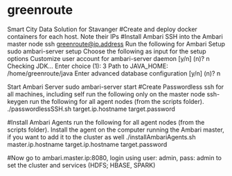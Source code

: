 # greenroute
Smart City Data Solution for Stavanger
#Create and deploy docker containers for each host. Note their IPs
#Install Ambari
  SSH into the Ambari master node
    ssh greenroute@ip.address
  Run the following for Ambari Setup
    sudo ambari-server setup
      Choose the following as input for the setup options
        Customize user account for ambari-server daemon [y/n] (n)? n
        Checking JDK...
        Enter choice (1): 3
        Path to JAVA_HOME: /home/greenroute/java
        Enter advanced database configuration [y/n] (n)? n
  
  Start Ambari Server
    sudo ambari-server start
#Create Passwordless ssh for all machines, including self
  run the following only on the master node
    ssh-keygen
  run the following for all agent nodes (from the scripts folder). 
      ./passwordlessSSH.sh target.ip.hostname target.password

#Install Ambari Agents
  run the following for all agent nodes (from the scripts folder). Install the agent on the computer running the Ambari master, if you want to add it to the cluster as well
    ./installAmbariAgents.sh master.ip.hostname target.ip.hostname target.password

#Now go to ambari.master.ip:8080,  login using user: admin, pass: admin to set the cluster and services (HDFS; HBASE, SPARK)
